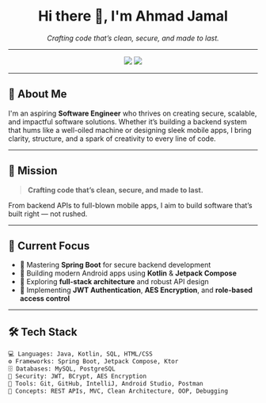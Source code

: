 <h1 align="center">Hi there 👋, I'm Ahmad Jamal</h1>
<p align="center">
  <em>Crafting code that’s clean, secure, and made to last.</em>
</p>

---

<p align="center">
  <a href="https://github.com/ahmarjamal9820"><img src="https://img.shields.io/github/followers/ahmarjamal9820?label=Follow%20Me&style=social"></a>
  <a href="https://www.linkedin.com/in/ahmarjamal9820/"><img src="https://img.shields.io/badge/Connect-blue?style=flat&logo=linkedin&logoColor=white"></a>
</p>

---

## 🚀 About Me

I'm an aspiring **Software Engineer** who thrives on creating secure, scalable, and impactful software solutions. Whether it’s building a backend system that hums like a well-oiled machine or designing sleek mobile apps, I bring clarity, structure, and a spark of creativity to every line of code.

---

## 🎯 Mission
> **Crafting code that’s clean, secure, and made to last.**

From backend APIs to full-blown mobile apps, I aim to build software that’s built right — not rushed.

---

## 📌 Current Focus

- 🔐 Mastering **Spring Boot** for secure backend development  
- 📱 Building modern Android apps using **Kotlin** & **Jetpack Compose**  
- 🧠 Exploring **full-stack architecture** and robust API design  
- 🔄 Implementing **JWT Authentication**, **AES Encryption**, and **role-based access control**

---

## 🛠️ Tech Stack

```markdown
💻 Languages: Java, Kotlin, SQL, HTML/CSS  
⚙️ Frameworks: Spring Boot, Jetpack Compose, Ktor  
🗄️ Databases: MySQL, PostgreSQL  
🔐 Security: JWT, BCrypt, AES Encryption  
🧰 Tools: Git, GitHub, IntelliJ, Android Studio, Postman  
🧠 Concepts: REST APIs, MVC, Clean Architecture, OOP, Debugging
